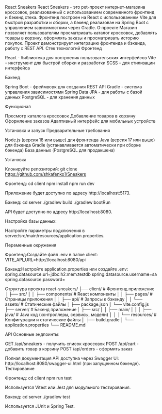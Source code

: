 React Sneakers
React Sneakers - это pet-проект интернет-магазина кроссовок, реализованный с использованием современного фронтенд и бэкенд стека. Фронтенд построен на React с использованием Vite для быстрой разработки и сборки, а бэкенд реализован на Spring Boot с управлением зависимостями через Gradle.
О проекте
Магазин позволяет пользователям просматривать каталог кроссовок, добавлять товары в корзину, оформлять заказы и просматривать историю покупок. Проект демонстрирует интеграцию фронтенда и бэкенда, работу с REST API.
Стек технологий
Фронтенд

React - библиотека для построения пользовательских интерфейсов
Vite - инструмент для быстрой сборки и разработки
SCSS - для стилизации интерфейса

Бэкенд

Spring Boot - фреймворк для создания REST API
Gradle - система управления зависимостями
Spring Data JPA - для работы с базой данных
PostgreSQL - для хранения данных

Функционал

Просмотр каталога кроссовок
Добавление товаров в корзину
Оформление заказов
Адаптивный интерфейс для мобильных устройств

Установка и запуск
Предварительные требования

Node.js (версия 18 или выше) для фронтенда
Java (версия 17 или выше) для бэкенда
Gradle (устанавливается автоматически при сборке бэкенда)
База данных (PostgreSQL для продакшена)

Установка

Клонируйте репозиторий:
git clone https://github.com/shkafenko1/Sneakers


Фронтенд:
cd client
npm install
npm run dev

Приложение будет доступно по адресу http://localhost:5173.

Бэкенд:
cd server
./gradlew build
./gradlew bootRun

API будет доступно по адресу http://localhost:8080.

Настройка базы данных:

Настройте параметры подключения в server/src/main/resources/application.properties.



Переменные окружения

Фронтенд:Создайте файл .env в папке client:
VITE_API_URL=http://localhost:8080/api


Бэкенд:Настройте application.properties или создайте .env:
spring.datasource.url=jdbc:h2:mem:testdb
spring.datasource.username=sa
spring.datasource.password=



Структура проекта
react-sneakers/
├── client/               # Фронтенд приложение
│   ├── src/
│   │   ├── components/    # React компоненты
│   │   ├── pages/         # Страницы приложения
│   │   ├── api/           # Запросы к бэкенду
│   │   └── assets/        # Статические файлы
│   ├── package.json
│   └── vite.config.js
├── server/                # Бэкенд приложение
│   ├── src/
│   │   ├── main/
│   │   │   ├── java/      # Java код (контроллеры, сервисы, модели)
│   │   │   └── resources/ # Конфигурации и статические файлы
│   ├── build.gradle
│   └── application.properties
└── README.md

API
Основные эндпоинты:

GET /api/sneakers - получить список кроссовок
POST /api/cart - добавить товар в корзину
POST /api/orders - оформить заказ

Полная документация API доступна через Swagger UI: http://localhost:8080/swagger-ui.html (при запущенном бэкенде).
Тестирование

Фронтенд:
cd client
npm run test

Используется Vitest или Jest для модульного тестирования.

Бэкенд:
cd server
./gradlew test

Используется JUnit и Spring Test.
